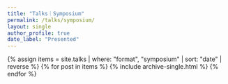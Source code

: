 ```yaml
---
title: "Talks｜Symposium"
permalink: /talks/symposium/
layout: single
author_profile: true
date_label: "Presented"
---
```

<div class="entries-list">
{% assign items = site.talks | where: "format", "symposium" | sort: "date" | reverse %}
{% for post in items %}
  {% include archive-single.html %}
{% endfor %}
</div>

